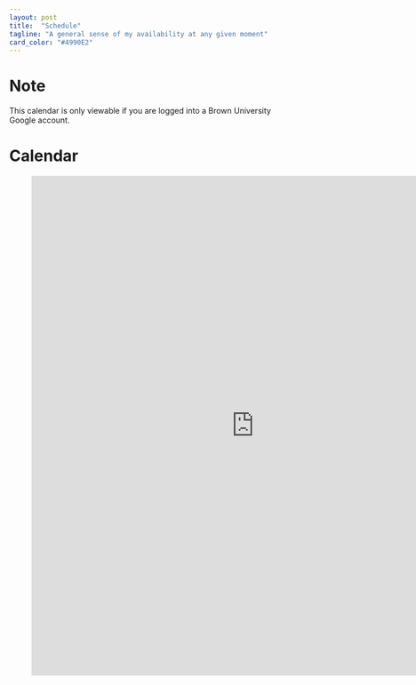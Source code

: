 ```yaml
---
layout: post
title:  "Schedule"
tagline: "A general sense of my availability at any given moment"
card_color: "#4990E2"
---
```


# Note

This calendar is only viewable if you are logged into a Brown University Google account.

# Calendar

<figure class="video-sizer">
    <div class="video-wrapper">
        <iframe src="https://calendar.google.com/calendar/embed?showTitle=0&amp;showPrint=0&amp;showCalendars=0&amp;mode=WEEK&amp;height=900&amp;wkst=1&amp;bgcolor=%23FFFFFF&amp;src=zachary_espiritu%40brown.edu&amp;color=%232952A3&amp;src=brown.edu_25j8tve9j7cettnv68v8sdvo9g%40group.calendar.google.com&amp;color=%23b90e28&amp;src=brown.edu_o9v821oijp98b32t9urhk3243g%40group.calendar.google.com&amp;color=%232952A3&amp;src=brown.edu_jrvufenbsvubsi14u3a6218gpc%40group.calendar.google.com&amp;color=%232952A3&amp;src=brown.edu_b4pl2ioies5i09tne7a8k86drk%40group.calendar.google.com&amp;color=%232952A3&amp;src=brown.edu_qlmmltcgf0fkt3hjbqhrulo4mk%40group.calendar.google.com&amp;color=%234c4c4c&amp;src=brown.edu_pukmp4kk5p3mmqo2tu1un5av78%40group.calendar.google.com&amp;color=%23ff6666&amp;src=brown.edu_soj1bkhehlt4g0dkbojbjeiock%40group.calendar.google.com&amp;color=%232952A3&amp;ctz=America%2FNew_York" style="border-width:0" width="800" height="900" frameborder="0" scrolling="no"></iframe>
    </div>
</figure>
